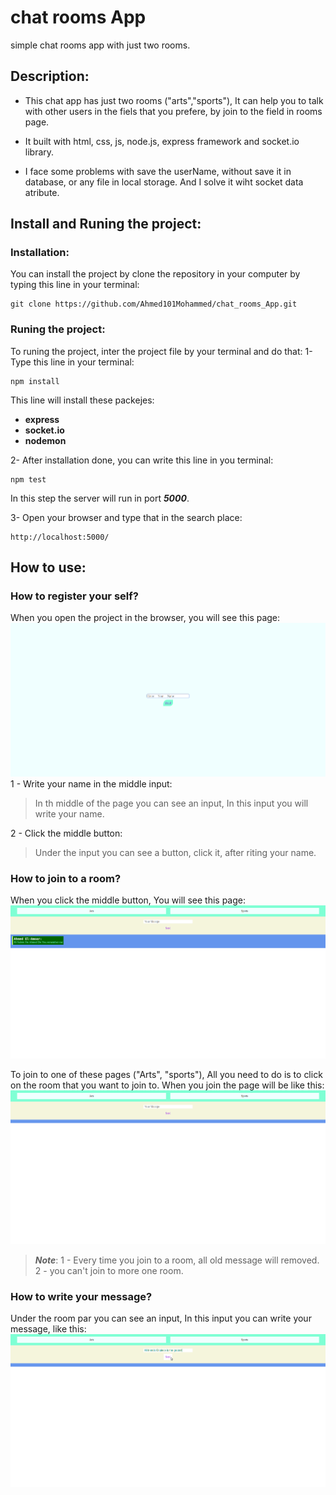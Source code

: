 # chat rooms App
simple chat rooms app with just two rooms.

## Description:
- This chat app has just two rooms ("arts","sports"), It can help you to talk with other users in the fiels that you prefere, by join to the field in rooms page.

- It built with html, css, js, node.js, express framework and socket.io library.

- I face some problems with save the userName, without save it in database, or any file in local storage. And I solve it wiht socket data atribute.

## Install and Runing the project:

### Installation:

You can install the project by clone the repository in your computer by typing this line in your
terminal:

```
git clone https://github.com/Ahmed101Mohammed/chat_rooms_App.git
```
### Runing the project:

To runing the project, inter the project file by your terminal and do that:
1- Type this line in your terminal:
```
npm install
```
This line will install these packejes:
- **express**
- **socket.io**
- **nodemon**

2- After installation done, you can write this line in you terminal:
```
npm test
```
In this step the server will run in port ***5000***.

3- Open your browser and type that in the search place:
```
http://localhost:5000/
```
## How to use:
### How to register your self?
When you open the project in the browser, you will see this page:
![Enter page in chat_rooms_app](https://github.com/Ahmed101Mohammed/chat_rooms_App/blob/main/images/enterBageInChatRoomsProject.png)
1 - Write your name in the middle input:
> In th middle of the page you can see an input, 
> In this input you will write your name.

2 - Click the middle button:
> Under the input you can see a button,
> click it, after riting your name.

### How to join to a room?
When you click the middle button, You will see this page:
![Rooms and chating page](https://github.com/Ahmed101Mohammed/chat_rooms_App/blob/main/images/roomsPageInChatRoomsApp.png)

To join to one of these pages ("Arts", "sports"), All you need to do is to click on the room that you want to join to.
When you join the page will be like this:
![What Rooms and chating page like after choosing the room](https://github.com/Ahmed101Mohammed/chat_rooms_App/blob/main/images/choseRoomFromRooms.png)

> ***Note***:
> 1 - Every time you join to a room, all old message will removed.
> 2 - you can't join to more one room.

### How to write your message?
Under the room par you can see an input, In this input you can write your message, like this:
![Writing message in the message input](https://github.com/Ahmed101Mohammed/chat_rooms_App/blob/main/images/writeYourMessage.png)
